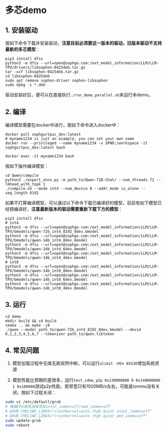 # 多芯demo

## 1. 安装驱动
按如下命令下载并安装驱动，**注意目前必须要这一版本的驱动，旧版本驱动不支持最新的多芯模型**：
```shell
pip3 install dfss
python3 -m dfss --url=open@sophgo.com:/ext_model_information/LLM/LLM-TPU/drivers/libsophon-0425deb.tar.gz
tar -xzf libsophon-0425deb.tar.gz
cd libsophon-0425deb
sudo apt remove sophon-driver sophon-libsophon
sudo dpkg -i *.deb
```
驱动安装好后，便可以在直接执行`./run_demo_parallel.sh`来运行本demo。


## 2. 编译
编译模型需要在docker中进行，按如下命令进入docker中：
```shell
docker pull sophgo/tpuc_dev:latest
# myname1234 is just an example, you can set your own name
docker run --privileged --name myname1234 -v $PWD:/workspace -it sophgo/tpuc_dev:latest bash

docker exec -it myname1234 bash
```

按如下操作编译模型：
```shell
cd Qwen/compile
python3 ./export_onnx.py -m path_to/Qwen-72B-Chat/ --num_threads 72 --lmhead_with_topk 1
./compile.sh --mode int4 --num_device 8 --addr_mode io_alone --seq_length 8192
```

如果不打算编译模型，可以通过以下命令下载已编译好的模型，目前有如下模型已经预编译好，**注意最新版本的驱动需要重新下载下方的模型**：
```shell
pip3 install dfss
# int4
python3 -m dfss --url=open@sophgo.com:/ext_model_information/LLM/LLM-TPU/bmodels/qwen-72b_int4_8192_8dev.bmodel
python3 -m dfss --url=open@sophgo.com:/ext_model_information/LLM/LLM-TPU/bmodels/qwen-14b_int4_8dev.bmodel
python3 -m dfss --url=open@sophgo.com:/ext_model_information/LLM/LLM-TPU/bmodels/qwen-14b_int4_6dev.bmodel
python3 -m dfss --url=open@sophgo.com:/ext_model_information/LLM/LLM-TPU/bmodels/qwen-14b_int4_4dev.bmodel
# int8
python3 -m dfss --url=open@sophgo.com:/ext_model_information/LLM/LLM-TPU/bmodels/qwen-14b_int8_8dev.bmodel
python3 -m dfss --url=open@sophgo.com:/ext_model_information/LLM/LLM-TPU/bmodels/qwen-14b_int8_6dev.bmodel
python3 -m dfss --url=open@sophgo.com:/ext_model_information/LLM/LLM-TPU/bmodels/qwen-14b_int8_4dev.bmodel
```

## 3. 运行
```shell
cd demo
mkdir build && cd build
cmake .. && make -j8
./qwen --model path_to/qwen-72b_int4_8192_8dev.bmodel --devid 0,1,2,3,4,5,6,7 --tokenizer path_to/qwen.tiktoken
```

## 4. 常见问题

1) 模型加载过程中无缘无故突然中断，可以运行`ulimit -HSn 65536`增加系统资源

2) 模型性能比预期的差很多，运行`test_cdma_p2p 0x130000000 0 0x140000000 1 0x100000`测试p2p性能，若带宽只有1500MB/s左右，可能是iommu没有关闭，按如下过程关闭：
```bash
sudo vi /etc/default/grub
# 根据CPU类型选择添加intel_iommu=off/amd_iommu=off
# GRUB_CMDLINE_LINUX="crashkernel=auto rhgb quiet intel_iommu=off"
# GRUB_CMDLINE_LINUX="crashkernel=auto rhgb quiet amd_iommu=off"
sudo update-grub
sudo reboot
```
